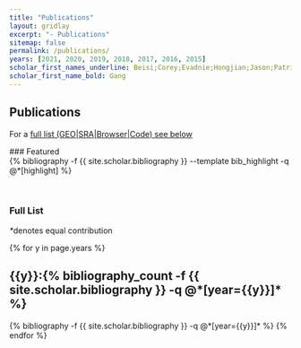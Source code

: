 ```yaml
---
title: "Publications"
layout: gridlay
excerpt: "- Publications"
sitemap: false
permalink: /publications/
years: [2021, 2020, 2019, 2018, 2017, 2016, 2015]
scholar_first_names_underline: Beisi;Corey;Evadnie;Hongjian;Jason;Patrick;Ti-Cheng;Xun;Yawei;Yiping;Zhongshan;Wojciech;Nadhir;Gang
scholar_first_name_bold: Gang
---
```



## Publications

For a [full list (GEO\|SRA\|Browser\|Code) see below](#full-list)

<div class="row">
### Featured

<div class="publications_highlight">
  {% bibliography -f {{ site.scholar.bibliography }} --template bib_highlight -q @*[highlight] %}
</div>
</div>

<p> &nbsp; </p>

### Full List

<nobr><em>*</em>denotes equal contribution</nobr>

<div class="publications">

{% for y in page.years %}
  <h2 class="year">{{y}}:{% bibliography_count -f {{ site.scholar.bibliography }} -q @*[year={{y}}]* %}</h2>
  {% bibliography -f {{ site.scholar.bibliography }} -q @*[year={{y}}]* %}
{% endfor %}

</div>
